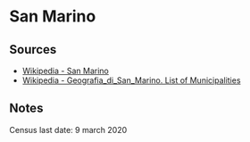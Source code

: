 ﻿# San Marino

## Sources
* [Wikipedia - San Marino](https://it.wikipedia.org/wiki/San_Marino)
* [Wikipedia - Geografia_di_San_Marino. List of Municipalities](https://it.wikipedia.org/wiki/Geografia_di_San_Marino)
## Notes
Census last date: 9 march 2020
